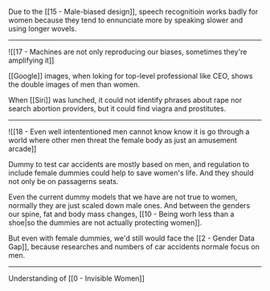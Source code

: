 Due to the [[15 - Male-biased design]], speech recognitioin works badly for women because they tend to ennunciate more by speaking slower and using longer wovels.

---

![[17 - Machines are not only reproducing our biases, sometimes they're amplifying it]]

[[Google]] images, when loking for top-level professional like CEO, shows the double images of men than women.

When [[Siri]] was lunched, it could not identify phrases about rape nor search abortion providers, but it could find viagra and prostitutes.

---

![[18 - Even well intententioned men cannot know know it is go  through a world where other men threat the female body as just an amusement arcade]]

Dummy to test car accidents are mostly based on men, and regulation to include female dummies could help to save women's life. And they should not only be on passagerns seats.

Even the current dummy models that we have are not true to women, normally they are just scaled down male ones. And between the genders our spine, fat and body mass changes, [[10 - Being worh less than a shoe|so the dummies are not actually protecting women]].

But even with female dummies, we'd still would face the [[2 - Gender Data Gap]], because researches and numbers of car accidents normale focus on men.

---

Understanding of [[0 - Invisible Women]]
